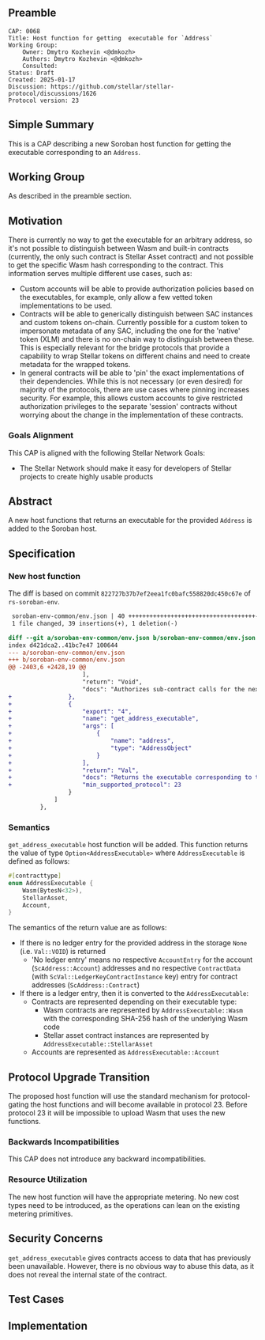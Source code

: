 ## Preamble

```
CAP: 0068
Title: Host function for getting  executable for `Address`
Working Group:
    Owner: Dmytro Kozhevin <@dmkozh>
    Authors: Dmytro Kozhevin <@dmkozh>
    Consulted:
Status: Draft
Created: 2025-01-17
Discussion: https://github.com/stellar/stellar-protocol/discussions/1626
Protocol version: 23
```

## Simple Summary

This is a CAP describing a new Soroban host function for getting the executable corresponding to an `Address`.

## Working Group

As described in the preamble section.

## Motivation

There is currently no way to get the executable for an arbitrary address, so it's not possible to distinguish between Wasm and built-in contracts (currently, the only such contract is Stellar Asset contract) and not possible to get the specific Wasm hash corresponding to the contract. This information serves multiple different use cases, such as:
- Custom accounts will be able to provide authorization policies based on the executables, for example, only allow a few vetted token implementations to be used.
- Contracts will be able to generically distinguish between SAC instances and custom tokens on-chain. Currently possible for a custom token to impersonate metadata of any SAC, including the one for the 'native' token (XLM) and there is no on-chain way to distinguish between these. This is especially relevant for the bridge protocols that provide a capability to wrap Stellar tokens on different chains and need to create metadata for the wrapped tokens.
- In general contracts will be able to 'pin' the exact implementations of their dependencies. While this is not necessary (or even desired) for majority of the protocols, there are use cases where pinning increases security. For example, this allows custom accounts to give restricted authorization privileges to the separate 'session' contracts without worrying about the change in the implementation of these contracts.


### Goals Alignment
This CAP is aligned with the following Stellar Network Goals:

  - The Stellar Network should make it easy for developers of Stellar projects
    to create highly usable products

## Abstract

A new host functions that returns an executable for the provided `Address` is added to the Soroban host.

## Specification

### New host function

The diff is based on commit `822727b37b7ef2eea1fc0bafc558820dc450c67e` of `rs-soroban-env`.

```diff mddiffcheck.ignore=true
 soroban-env-common/env.json | 40 ++++++++++++++++++++++++++++++++++++-
 1 file changed, 39 insertions(+), 1 deletion(-)

diff --git a/soroban-env-common/env.json b/soroban-env-common/env.json
index d421dca2..41bc7e47 100644
--- a/soroban-env-common/env.json
+++ b/soroban-env-common/env.json
@@ -2403,6 +2428,19 @@
                     ],
                     "return": "Void",
                     "docs": "Authorizes sub-contract calls for the next contract call on behalf of the current contract. Every entry in the argument vector corresponds to `InvokerContractAuthEntry` contract type that authorizes a tree of `require_auth` calls on behalf of the current contract. The entries must not contain any authorizations for the direct contract call, i.e. if current contract needs to call contract function F1 that calls function F2 both of which require auth, only F2 should be present in `auth_entries`."
+                },
+                {
+                    "export": "4",
+                    "name": "get_address_executable",
+                    "args": [
+                        {
+                            "name": "address",
+                            "type": "AddressObject"
+                        }
+                    ],
+                    "return": "Val",
+                    "docs": "Returns the executable corresponding to the provided address. When the address does not exist on-chain, returns `Void` value. When it does exist, returns a value of `AddressExecutable` contract type. It is an enum with either `Account` value for the 'classic' accounts, or `Contract` value and respective `ContractExecutable` for the contracts.",
+                    "min_supported_protocol": 23
                 }
             ]
         },
```

### Semantics

`get_address_executable` host function will be added. This function returns the value of type `Option<AddressExecutable>` where `AddressExecutable` is defined as follows:

```rust
#[contracttype]
enum AddressExecutable {
    Wasm(BytesN<32>),
    StellarAsset,
    Account,
}
```

The semantics of the return value are as follows:

- If there is no ledger entry for the provided address in the storage `None` (i.e. `Val::VOID`) is returned
    - 'No ledger entry' means no respective `AccountEntry` for the account (`ScAddress::Account`) addresses and no respective `ContractData` (with `ScVal::LedgerKeyContractInstance` key) entry for contract addresses (`ScAddress::Contract`)
- If there is a ledger entry, then it is converted to the `AddressExecutable`:
    - Contracts are represented depending on their executable type:
        - Wasm contracts are represented by `AddressExecutable::Wasm` with the corresponding SHA-256 hash of the underlying Wasm code
        - Stellar asset contract instances are represented by `AddressExecutable::StellarAsset`
    - Accounts are represented as `AddressExecutable::Account`

## Protocol Upgrade Transition

The proposed host function will use the standard mechanism for protocol-gating the host functions and will become available in protocol 23. Before protocol 23 it will be impossible to upload Wasm that uses the new functions.

### Backwards Incompatibilities

This CAP does not introduce any backward incompatibilities.

### Resource Utilization

The new host function will have the appropriate metering. No new cost types need to be introduced, as the operations can lean on the existing metering primitives.

## Security Concerns

`get_address_executable` gives contracts access to data that has previously been unavailable. However, there is no  obvious way to abuse this data, as it does not reveal the internal state of the contract.

## Test Cases

## Implementation
